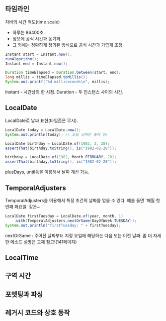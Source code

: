 ## 타임라인
자바의 시간 척도(time scale)
* 하루는 86400초.
* 정오에 공식 시간과 동기화.
* 그 외에는 정확하게 정의된 방식으로 공식 시간과 가깝게 조정.

```java
Instant start = Instant.now();
runAlgorithm();
Instant end = Instant.now();

Duration timeElapsed = Duration.between(start, end);
long millis = timeElapsed.toMillis();
System.out.printf("%d milliseconds\n", millis);
```
Instant - 시간상의 한 시점.
Duration - 두 인스턴스 사이의 시간.

## LocalDate
LocalDate로 날짜 표현(타임존은 무시).

```java
LocalDate today = LocalDate.now();
System.out.println(today); // 오늘 날짜만 출력 됨!

LocalDate birthday = LocalDate.of(1982, 2, 28);
assertThat(birthday.toString(), is("1982-02-28"));

birthday = LocalDate.of(1982, Month.FEBRUARY, 28);
assertThat(birthday.toString(), is("1982-02-28"));
```

plusDays, until등을 이용해서 날짜 계산 가능.

## TemporalAdjusters
TemporalAdjusters를 이용해서 특정 조건의 날짜를 얻을 수 있다. 예를 들면 '매월 첫 번째 화요일' 같은~

```java
LocalDate firstTuesday = LocalDate.of(year, month, 1)
	.with(TemporalAdjusters.nextOrSame(DayOfWeek.TUESDAY));
System.out.println("firstTuesday: " + firstTuesday);
```
nextOrSame : 주어진 날짜부터 지정 요일에 해당하는 다음 또는 이전 날짜.
좀 더 자세한 메소드 설명은 교제 참고!(141페이지)

## LocalTime
## 구역 시간
## 포멧팅과 파싱
## 레거시 코드와 상호 동작